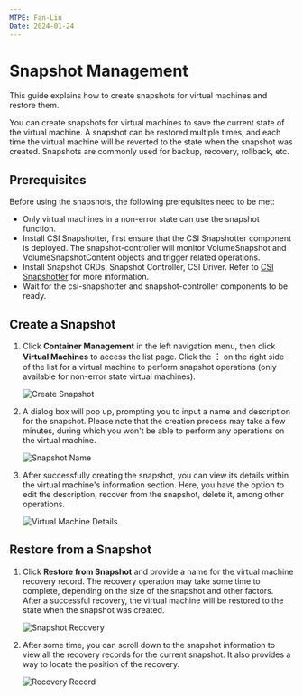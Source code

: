 ```yaml
---
MTPE: Fan-Lin
Date: 2024-01-24
---
```


# Snapshot Management

This guide explains how to create snapshots for virtual machines and restore them.

You can create snapshots for virtual machines to save the current state of the virtual machine. A snapshot can be restored multiple times, and each time the virtual machine will be reverted to the state when the snapshot was created. Snapshots are commonly used for backup, recovery, rollback, etc.

## Prerequisites

Before using the snapshots, the following prerequisites need to be met:

- Only virtual machines in a non-error state can use the snapshot function.
- Install CSI Snapshotter, first ensure that the CSI Snapshotter component is deployed.
  The snapshot-controller will monitor VolumeSnapshot and VolumeSnapshotContent objects and trigger related operations.
- Install Snapshot CRDs, Snapshot Controller, CSI Driver.
  Refer to [CSI Snapshotter](https://github.com/kubernetes-csi/external-snapshotter?tab=readme-ov-file#usage) for more information.
- Wait for the csi-snapshotter and snapshot-controller components to be ready.

## Create a Snapshot

1. Click __Container Management__ in the left navigation menu, then click __Virtual Machines__ to access the list page. Click the __︙__ on the right side of the list for a virtual machine to perform snapshot operations (only available for non-error state virtual machines).

    ![Create Snapshot](../images/snapshot01.png)

2. A dialog box will pop up, prompting you to input a name and description for the snapshot. Please note that the creation process may take a few minutes, during which you won't be able to perform any operations on the virtual machine.

    ![Snapshot Name](../images/snapshot02.png)

3. After successfully creating the snapshot, you can view its details within the virtual machine's information section. Here, you have the option to edit the description, recover from the snapshot, delete it, among other operations.

    ![Virtual Machine Details](../images/snapshot03.png)

## Restore from a Snapshot

1. Click __Restore from Snapshot__ and provide a name for the virtual machine recovery record. The recovery operation may take some time to complete, depending on the size of the snapshot and other factors. After a successful recovery, the virtual machine will be restored to the state when the snapshot was created.

    ![Snapshot Recovery](../images/snapshot04.png)

2. After some time, you can scroll down to the snapshot information to view all the recovery records for the current snapshot. It also provides a way to locate the position of the recovery.

    ![Recovery Record](../images/snapshot05.png)
